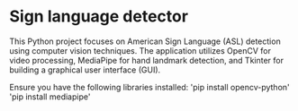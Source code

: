 # Sign language detector
This Python project focuses on American Sign Language (ASL) detection using computer vision techniques. The application utilizes OpenCV for video processing, MediaPipe for hand landmark detection, and Tkinter for building a graphical user interface (GUI).

Ensure you have the following libraries installed:
'pip install opencv-python'
'pip install mediapipe'
